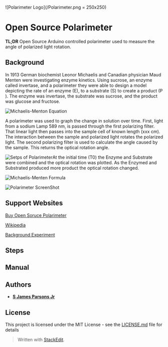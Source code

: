 

![Polarimeter Logo](/Polarimeter.png = 250x250)

# Open Source Polarimeter 

**TL;DR** Open Source Arduino controlled polarimeter used to measure the angle of polarized light rotation.


## Background
In 1913 German biochemist Leonor Michaelis and Canadian physician Maud Menten were investigating enzyme kinetics.  Using sucrose, an enzyme called invertase, and a polarimeter they were able to design a model depicting the rate of an enzyme (E), to a substrate (S) to create a product (P ).  The enzyme was invertase, the substrate was sucrose, and the product was glucose and fructose.  

![Michaelis-Menton Equation](https://pubs.rsc.org/en/Image/Get?imageInfo.ImageType=GA&imageInfo.ImageIdentifier.ManuscriptID=C4CP04334K&imageInfo.ImageIdentifier.Year=2015)

A polarimeter was used to graph the change in solution over time.  First, light from a sodium Lamp 589 nm, is passed through the first polarizing filter.  That linear light then passes into the sample cell of known length (xxx cm).  The interaction between the sample and polarized light rotates the polarized light.  The second polarizing filter is used to calculate the angle caused by the sample.  This returns the optical rotation angle.

![Setps of Polarimeter](https://www.wikitechy.com/interview-questions/chemistry/img/chemistry-images/why-na-lamp-is-used-in-a-polarimeter.png)At the initial time (T0) the Enzyme and Substrate were combined and the optical rotation was plotted.  As the Enzymed and Substrated produced more product the optical rotation changed.

![Michaelis-Menten Formula](https://wikimedia.org/api/rest_v1/media/math/render/svg/4bae00cd4d91917219daf235391295adeb36c84d)




![Polarimeter ScreenShot](/Polarimeter_screenShot.png)


## Support Websites
[Buy Open Soruce Polarimeter](https://www.celleleven.com/)

[Wikipedia](https://en.wikipedia.org/wiki/Michaelis%E2%80%93Menten_kinetics)

[Background Experiment](https://user.eng.umd.edu/~nsw/ench485/lab14.htm)


## Steps

## Manual


## Authors

* **[S James Parsons Jr](https://www.linkedin.com/in/sjamesparsonsjr/)** 

## License

This project is licensed under the MIT License - see the [LICENSE.md](LICENSE.md) file for details







> Written with [StackEdit](https://stackedit.io/).
